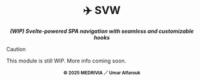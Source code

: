 <h1 align="center">✈️ SVW</h1>

<p align="center"><b><i>(WIP) Svelte-powered SPA navigation with seamless and customizable hooks</i></b></p>

> [!CAUTION]
> This module is still WIP. More info coming soon.

<p align="center"><sub><strong>© 2025 MEDRIVIA ／ Umar Alfarouk</strong></sub></p>
